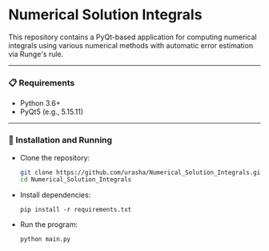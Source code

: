 # Numerical Solution Integrals

This repository contains a PyQt-based application for computing numerical integrals using various numerical methods with automatic error estimation via Runge's rule.

<hr>

### 📋 Requirements
- Python 3.6+
- PyQt5 (e.g., 5.15.11)

<hr>

### 🚀 Installation and Running
- Clone the repository:
  ```bash
  git clone https://github.com/urasha/Numerical_Solution_Integrals.git
  cd Numerical_Solution_Integrals
  ```
  
- Install dependencies:
  ```
  pip install -r requirements.txt
  ```

- Run the program:
  ```
  python main.py
  ```
